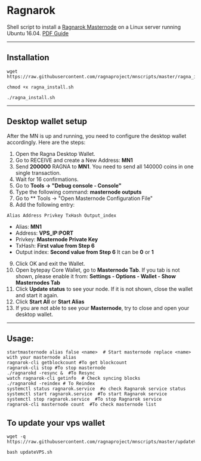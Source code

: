 
# Ragnarok
Shell script to install a [Ragnarok Masternode](https://ragnaproject.io/) on a Linux server running Ubuntu 16.04.  [PDF Guide](https://ragnaproject.io/Ragnarok_Masternode_Guide.pdf)
***

## Installation
```
wget https://raw.githubusercontent.com/ragnaproject/mnscripts/master/ragna_install.sh
```
```
chmod +x ragna_install.sh
```
```
./ragna_install.sh
```
***

## Desktop wallet setup  

After the MN is up and running, you need to configure the desktop wallet accordingly. Here are the steps:  
1. Open the Ragna Desktop Wallet.  
2. Go to RECEIVE and create a New Address: **MN1**  
3. Send **200000** RAGNA to **MN1**. You need to send all 140000 coins in one single transaction.
4. Wait for 16 confirmations.  
5. Go to **Tools -> "Debug console - Console"**
6. Type the following command: **masternode outputs**
7. Go to  ** Tools -> "Open Masternode Configuration File"
8. Add the following entry:
```
Alias Address Privkey TxHash Output_index
```
* Alias: **MN1**
* Address: **VPS_IP:PORT**
* Privkey: **Masternode Private Key**
* TxHash: **First value from Step 6**
* Output index:  **Second value from Step 6** It can be **0** or **1**
9. Click OK and exit the Wallet.
10. Open bytepay Core Wallet, go to **Masternode Tab**. If you tab is not shown, please enable it from: **Settings - Options - Wallet - Show Masternodes Tab**
11. Click **Update status** to see your node. If it is not shown, close the wallet and start it again.
10. Click **Start All** or **Start Alias**
11. If you are not able to see your **Masternode**, try to close and open your desktop wallet.
***

## Usage:
```
startmasternode alias false <name>  # Start masternode replace <name> with your masternode alias
ragnarok-cli getblockcount #To get blockcount
ragnarok-cli stop #To stop masternode
./ragnarokd -resync &  #To Resync
watch ragnarok-cli getinfo  # Check syncing blocks
./ragnarokd -reindex # To Reindex
systemctl status ragnarok.service  #o check Ragnarok service status
systemctl start ragnarok.service  #To start Ragnarok service
systemctl stop ragnarok.service  #To stop Ragnarok service
ragnarok-cli masternode count  #To check masternode list

```

## To update your vps wallet
```
wget -q https://raw.githubusercontent.com/ragnaproject/mnscripts/master/updateVPS.sh
```
```
bash updateVPS.sh
```
